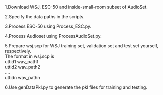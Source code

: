 1.Download WSJ, ESC-50 and inside-small-room subset of AudioSet.  

2.Specify the data paths in the scripts.  

3.Process ESC-50 using Process_ESC.py.  

4.Process Audioset using ProcessAudioSet.py.  

5.Prepare wsj.scp for WSJ training set, validation set and test set yourself, respectively.  
The format in wsj.scp is  
uttid1  wav_path1  
uttid2  wav_path2  
....  
uttidn  wav_pathn  

6.Use genDataPkl.py to generate the pkl files for training and testing.

